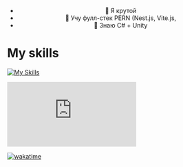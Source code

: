 <ul align="center">
  <li>👀 Я крутой</li>
  <li>🌱 Учу фулл-стек PERN (Nest.js, Vite.js, </li>
  <li>💞️ Знаю C# + Unity<br></li>
</ul>
<h1>My skills</h1>

[![My Skills](https://skillicons.dev/icons?i=js,html,css,arch,express,nestjs,react,discordjs,cs)](https://skillicons.dev)

<embed src="https://wakatime.com/share/@flyen256/b0e086fe-f2fa-462f-8952-2a05ad584524.svg"></embed>

[![wakatime](https://wakatime.com/badge/user/050e9fd9-87b4-47e3-a827-eda8b2bde1a6.svg)](https://wakatime.com/@050e9fd9-87b4-47e3-a827-eda8b2bde1a6)<br/>
